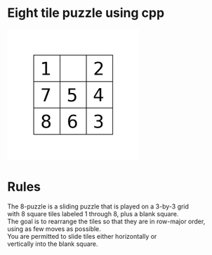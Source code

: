# Eight tile puzzle using cpp
<img src="./Puzzle.webp" width="300" height="300">
<br>

# Rules<br>
The 8-puzzle is a sliding puzzle that is played on a 3-by-3 grid<br>
with 8 square tiles labeled 1 through 8, plus a blank square.<br>
The goal is to rearrange the tiles so that they are in row-major order,<br>
using as few moves as possible.<br>
You are permitted to slide tiles either horizontally or <br>
vertically into the blank square.



